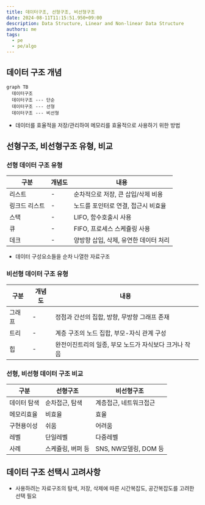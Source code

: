 ```yaml
---
title: 데이터구조, 선형구조, 비선형구조
date: 2024-08-11T11:15:51.950+09:00
description: Data Structure, Linear and Non-linear Data Structure
authors: me
tags:
  - pe
  - pe/algo 
---
```


## 데이터 구조 개념

```mermaid
graph TB
  데이터구조
  데이터구조 --- 단순
  데이터구조 --- 선형
  데이터구조 --- 비선형
```

- 데이터를 효율적을 저장/관리하여 메모리를 효율적으로 사용하기 위한 방법

## 선형구조, 비선형구조 유형, 비교

### 선형 데이터 구조 유형

| 구분 | 개념도 | 내용 |
| --- | --- | --- |
| 리스트 | - | 순차적으로 저장, 큰 삽입/삭제 비용 |
| 링크드 리스트 | - | 노드를 포인터로 연결, 접근시 비효율 |
| 스택 | - | LIFO, 함수호출시 사용 |
| 큐 | - | FIFO, 프로세스 스케쥴링 사용 |
| 데크 | - | 양방향 삽입, 삭제, 유연한 데이터 처리 |

- 데이터 구성요소들을 순차 나열한 자료구조

### 비선형 데이터 구조 유형

| 구분 | 개념도 | 내용 |
| --- | --- | --- |
| 그래프 | - | 정점과 간선의 집합, 방향, 무방향 그래프 존재 |
| 트리 | - | 계층 구조의 노드 집합, 부모-자식 관계 구성 |
| 힙 | - | 완전이진트리의 일종, 부모 노드가 자식보다 크거나 작음 |

### 선형, 비선형 데이터 구조 비교

| 구분 | 선형구조 | 비선형구조 |
| --- | --- | --- |
| 데이터 탐색 | 순차접근, 탐색 | 계층접근, 네트워크접근 |
| 메모리효율 | 비효율 | 효율 |
| 구현용이성 | 쉬움 | 어려움 |
| 레벨 | 단일레벨 | 다중레벨 |
| 사례 | 스케쥴링, 버퍼 등 | SNS, NW모델링, DOM 등 |

## 데이터 구조 선택시 고려사항

- 사용하려는 자료구조의 탐색, 저장, 삭제에 따른 시간복잡도, 공간복잡도를 고려한 선택 필요
